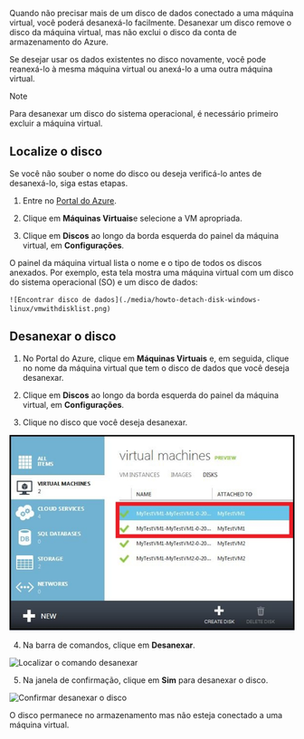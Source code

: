 Quando não precisar mais de um disco de dados conectado a uma máquina virtual, você poderá desanexá-lo facilmente. Desanexar um disco remove o disco da máquina virtual, mas não exclui o disco da conta de armazenamento do Azure.

Se desejar usar os dados existentes no disco novamente, você pode reanexá-lo à mesma máquina virtual ou anexá-lo a uma outra máquina virtual.  

> [!NOTE]
> Para desanexar um disco do sistema operacional, é necessário primeiro excluir a máquina virtual.
>

## <a name="find-the-disk"></a>Localize o disco
Se você não souber o nome do disco ou deseja verificá-lo antes de desanexá-lo, siga estas etapas.

1. Entre no [Portal do Azure](https://portal.azure.com).

2. Clique em **Máquinas Virtuais**e selecione a VM apropriada.

3. Clique em **Discos** ao longo da borda esquerda do painel da máquina virtual, em **Configurações**.

 O painel da máquina virtual lista o nome e o tipo de todos os discos anexados. Por exemplo, esta tela mostra uma máquina virtual com um disco do sistema operacional (SO) e um disco de dados:

    ![Encontrar disco de dados](./media/howto-detach-disk-windows-linux/vmwithdisklist.png)

## <a name="detach-the-disk"></a>Desanexar o disco
1. No Portal do Azure, clique em **Máquinas Virtuais** e, em seguida, clique no nome da máquina virtual que tem o disco de dados que você deseja desanexar.

2. Clique em **Discos** ao longo da borda esquerda do painel da máquina virtual, em **Configurações**.

3. Clique no disco que você deseja desanexar.

  ![Identificar o disco para desanexar](./media/howto-detach-disk-windows-linux/disklist.png)

4. Na barra de comandos, clique em **Desanexar**.

  ![Localizar o comando desanexar](./media/howto-detach-disk-windows-linux/diskdetachcommand.png)

5. Na janela de confirmação, clique em **Sim** para desanexar o disco.

  ![Confirmar desanexar o disco](./media/howto-detach-disk-windows-linux/confirmdetach.png)

O disco permanece no armazenamento mas não esteja conectado a uma máquina virtual.
